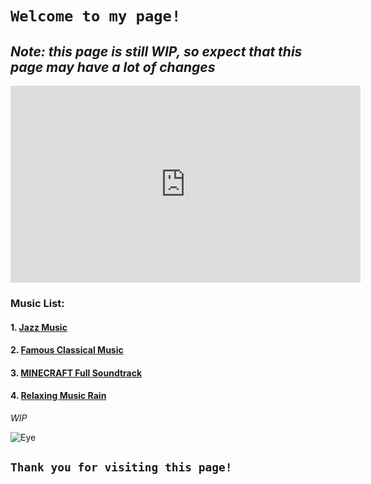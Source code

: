 # `Welcome to my page!`

## *Note: this page is still WIP, so expect that this page may have a lot of changes*

<iframe width="560" height="315" src="https://www.youtube.com/embed/jcCCT570RRc" title="YouTube video player" frameborder="0" allow="accelerometer; autoplay; clipboard-write; encrypted-media; gyroscope; picture-in-picture; web-share" allowfullscreen></iframe>

### Music List:

#### 1. [Jazz Music](https://youtu.be/MYPVQccHhAQ)

#### 2. [Famous Classical Music](https://youtu.be/jgpJVI3tDbY)

#### 3. [MINECRAFT Full Soundtrack](https://youtu.be/rJ2XfjqKJZk)

#### 4. [Relaxing Music Rain](https://youtu.be/q76bMs-NwRk)

*WIP*


![Eye](https://imageio.forbes.com/dam/imageserve/575a27004bbe6f0387842cbd/0x0.png?cropX1=-1&cropY1=-1&cropX2=-1&cropY2=-1&quality=75&fit=&background=000000&uri=startswithabang%2Ffiles%2F2016%2F06%2FObservable_universe_logarithmic_illustration.jpg)


## `Thank you for visiting this page!`
